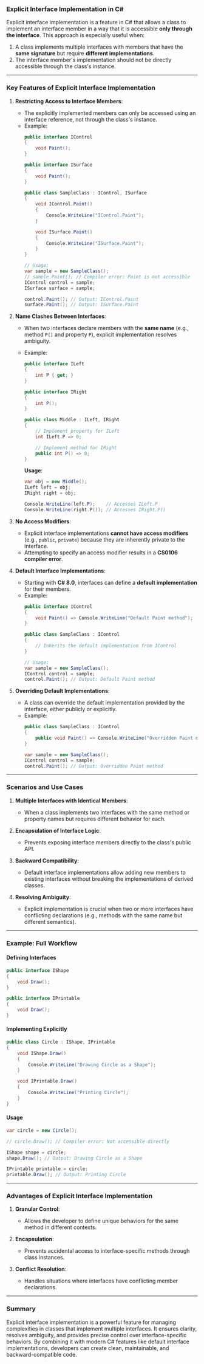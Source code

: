 ### **Explicit Interface Implementation in C#**

Explicit interface implementation is a feature in C# that allows a class to implement an interface member in a way that it is accessible **only through the interface**. This approach is especially useful when:

1. A class implements multiple interfaces with members that have the **same signature** but require **different implementations**.
2. The interface member's implementation should not be directly accessible through the class's instance.

---

### **Key Features of Explicit Interface Implementation**

1. **Restricting Access to Interface Members**:
   - The explicitly implemented members can only be accessed using an interface reference, not through the class's instance.
   - Example:
     ```csharp
     public interface IControl
     {
         void Paint();
     }

     public interface ISurface
     {
         void Paint();
     }

     public class SampleClass : IControl, ISurface
     {
         void IControl.Paint()
         {
             Console.WriteLine("IControl.Paint");
         }

         void ISurface.Paint()
         {
             Console.WriteLine("ISurface.Paint");
         }
     }

     // Usage:
     var sample = new SampleClass();
     // sample.Paint(); // Compiler error: Paint is not accessible
     IControl control = sample;
     ISurface surface = sample;

     control.Paint(); // Output: IControl.Paint
     surface.Paint(); // Output: ISurface.Paint
     ```

2. **Name Clashes Between Interfaces**:
   - When two interfaces declare members with the **same name** (e.g., method `P()` and property `P`), explicit implementation resolves ambiguity.
   - Example:
     ```csharp
     public interface ILeft
     {
         int P { get; }
     }

     public interface IRight
     {
         int P();
     }

     public class Middle : ILeft, IRight
     {
         // Implement property for ILeft
         int ILeft.P => 0;

         // Implement method for IRight
         public int P() => 0;
     }
     ```

     **Usage**:
     ```csharp
     var obj = new Middle();
     ILeft left = obj;
     IRight right = obj;

     Console.WriteLine(left.P);    // Accesses ILeft.P
     Console.WriteLine(right.P()); // Accesses IRight.P()
     ```

3. **No Access Modifiers**:
   - Explicit interface implementations **cannot have access modifiers** (e.g., `public`, `private`) because they are inherently private to the interface.
   - Attempting to specify an access modifier results in a **CS0106 compiler error**.

4. **Default Interface Implementations**:
   - Starting with **C# 8.0**, interfaces can define a **default implementation** for their members.
   - Example:
     ```csharp
     public interface IControl
     {
         void Paint() => Console.WriteLine("Default Paint method");
     }

     public class SampleClass : IControl
     {
         // Inherits the default implementation from IControl
     }

     // Usage:
     var sample = new SampleClass();
     IControl control = sample;
     control.Paint(); // Output: Default Paint method
     ```

5. **Overriding Default Implementations**:
   - A class can override the default implementation provided by the interface, either publicly or explicitly.
   - Example:
     ```csharp
     public class SampleClass : IControl
     {
         public void Paint() => Console.WriteLine("Overridden Paint method");
     }

     var sample = new SampleClass();
     IControl control = sample;
     control.Paint(); // Output: Overridden Paint method
     ```

---

### **Scenarios and Use Cases**

1. **Multiple Interfaces with Identical Members**:
   - When a class implements two interfaces with the same method or property names but requires different behavior for each.

2. **Encapsulation of Interface Logic**:
   - Prevents exposing interface members directly to the class's public API.

3. **Backward Compatibility**:
   - Default interface implementations allow adding new members to existing interfaces without breaking the implementations of derived classes.

4. **Resolving Ambiguity**:
   - Explicit implementation is crucial when two or more interfaces have conflicting declarations (e.g., methods with the same name but different semantics).

---

### **Example: Full Workflow**

#### **Defining Interfaces**
```csharp
public interface IShape
{
    void Draw();
}

public interface IPrintable
{
    void Draw();
}
```

#### **Implementing Explicitly**
```csharp
public class Circle : IShape, IPrintable
{
    void IShape.Draw()
    {
        Console.WriteLine("Drawing Circle as a Shape");
    }

    void IPrintable.Draw()
    {
        Console.WriteLine("Printing Circle");
    }
}
```

#### **Usage**
```csharp
var circle = new Circle();

// circle.Draw(); // Compiler error: Not accessible directly

IShape shape = circle;
shape.Draw(); // Output: Drawing Circle as a Shape

IPrintable printable = circle;
printable.Draw(); // Output: Printing Circle
```

---

### **Advantages of Explicit Interface Implementation**

1. **Granular Control**:
   - Allows the developer to define unique behaviors for the same method in different contexts.
   
2. **Encapsulation**:
   - Prevents accidental access to interface-specific methods through class instances.

3. **Conflict Resolution**:
   - Handles situations where interfaces have conflicting member declarations.

---

### **Summary**

Explicit interface implementation is a powerful feature for managing complexities in classes that implement multiple interfaces. It ensures clarity, resolves ambiguity, and provides precise control over interface-specific behaviors. By combining it with modern C# features like default interface implementations, developers can create clean, maintainable, and backward-compatible code.